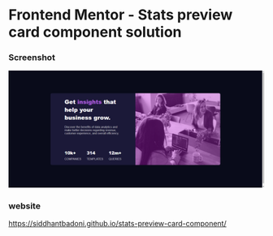 # Frontend Mentor - Stats preview card component solution

### Screenshot

![desktop_preview](/screenshot/ScreenShot%20Tool%20-20220916140735%20(1).png)

### website

https://siddhantbadoni.github.io/stats-preview-card-component/

